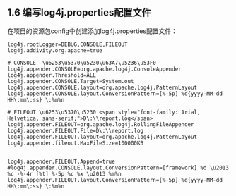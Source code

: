 ## 1.6 编写log4j.properties配置文件

在项目的资源包config中创建添加log4j.properties配置文件：

	log4j.rootLogger=DEBUG,CONSOLE,FILEOUT 
	log4j.addivity.org.apache=true
	
	# CONSOLE  \u6253\u5370\u5230\u63A7\u5236\u53F0
	log4j.appender.CONSOLE=org.apache.log4j.ConsoleAppender
	log4j.appender.Threshold=ALL
	log4j.appender.CONSOLE.Target=System.out
	log4j.appender.CONSOLE.layout=org.apache.log4j.PatternLayout
	log4j.appender.CONSOLE.layout.ConversionPattern=[%-5p] %d{yyyy-MM-dd HH\:mm\:ss} \:%m%n
	
	# FILEOUT \u6253\u5370\u5230 <span style="font-family: Arial, Helvetica, sans-serif;">D\:\\report.log</span>
	log4j.appender.FILEOUT=org.apache.log4j.RollingFileAppender
	log4j.appender.FILEOUT.File=D\:\\report.log
	log4j.appender.FILEOUT.layout=org.apache.log4j.PatternLayout
	log4j.appender.fileout.MaxFileSize=100000KB
	
	
	log4j.appender.FILEOUT.Append=true
	#log4j.appender.CONSOLE.layout.ConversionPattern=[framework] %d \u2013 %c -%-4r [%t] %-5p %c %x \u2013 %m%n
	log4j.appender.FILEOUT.layout.ConversionPattern=[%-5p]_%d{yyyy-MM-dd HH\:mm\:ss} \:%m%n